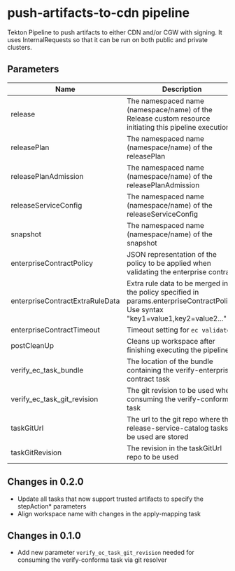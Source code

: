 # push-artifacts-to-cdn pipeline

Tekton Pipeline to push artifacts to either CDN and/or CGW with signing.
It uses InternalRequests so that it can be run on both public and private clusters.

## Parameters

| Name                            | Description                                                                                                                         | Optional | Default value                                             |
|---------------------------------|-------------------------------------------------------------------------------------------------------------------------------------|----------|-----------------------------------------------------------|
| release                         | The namespaced name (namespace/name) of the Release custom resource initiating this pipeline execution                              | No       | -                                                         |
| releasePlan                     | The namespaced name (namespace/name) of the releasePlan                                                                             | No       | -                                                         |
| releasePlanAdmission            | The namespaced name (namespace/name) of the releasePlanAdmission                                                                    | No       | -                                                         |
| releaseServiceConfig            | The namespaced name (namespace/name) of the releaseServiceConfig                                                                    | No       | -                                                         |
| snapshot                        | The namespaced name (namespace/name) of the snapshot                                                                                | No       | -                                                         |
| enterpriseContractPolicy        | JSON representation of the policy to be applied when validating the enterprise contract                                             | No       | -                                                         |
| enterpriseContractExtraRuleData | Extra rule data to be merged into the policy specified in params.enterpriseContractPolicy. Use syntax "key1=value1,key2=value2..."  | Yes      | pipeline_intention=release                                |
| enterpriseContractTimeout       | Timeout setting for `ec validate`                                                                                                   | Yes      | 10m0s                                                     |
| postCleanUp                     | Cleans up workspace after finishing executing the pipeline                                                                          | Yes      | true                                                      |
| verify_ec_task_bundle           | The location of the bundle containing the verify-enterprise-contract task                                                           | No       | -                                                         |
| verify_ec_task_git_revision     | The git revision to be used when consuming the verify-conforma task                                                                 | No       | -                                                         |
| taskGitUrl                      | The url to the git repo where the release-service-catalog tasks to be used are stored                                               | Yes      | https://github.com/konflux-ci/release-service-catalog.git |
| taskGitRevision                 | The revision in the taskGitUrl repo to be used                                                                                      | No       | -                                                         |

## Changes in 0.2.0
* Update all tasks that now support trusted artifacts to specify the stepAction* parameters
* Align workspace name with changes in the apply-mapping task

## Changes in 0.1.0
* Add new parameter `verify_ec_task_git_revision` needed for consuming the verify-conforma task
  via git resolver
